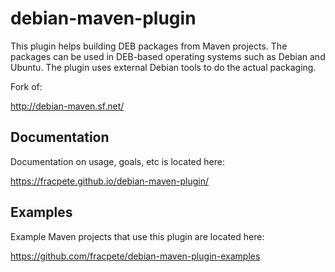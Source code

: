 # debian-maven-plugin

This plugin helps building DEB packages from Maven projects.
The packages can be used in DEB-based operating systems such
as Debian and Ubuntu. The plugin uses external Debian tools
to do the actual packaging.

Fork of:

http://debian-maven.sf.net/

## Documentation

Documentation on usage, goals, etc is located here:

https://fracpete.github.io/debian-maven-plugin/

## Examples

Example Maven projects that use this plugin are located here:

https://github.com/fracpete/debian-maven-plugin-examples

